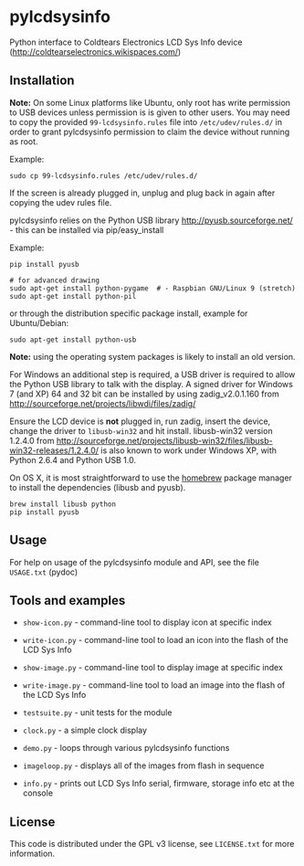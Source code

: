 pylcdsysinfo
============

Python interface to Coldtears Electronics LCD Sys Info device (http://coldtearselectronics.wikispaces.com/)

## Installation

**Note:** On some Linux platforms like Ubuntu, only root has write permission to USB devices unless permission is is given to other users.
You may need to copy the provided `99-lcdsysinfo.rules` file into
`/etc/udev/rules.d/` in order to grant pylcdsysinfo permission to claim the device without running as root. 

Example:

    sudo cp 99-lcdsysinfo.rules /etc/udev/rules.d/

If the screen is already plugged in, unplug and plug back in again after copying the udev rules file.

pylcdsysinfo relies on the Python USB library http://pyusb.sourceforge.net/ - this can be installed via pip/easy_install

Example:

    pip install pyusb

    # for advanced drawing
    sudo apt-get install python-pygame  # - Raspbian GNU/Linux 9 (stretch)
    sudo apt-get install python-pil

or through the distribution specific package install, example for Ubuntu/Debian:

    sudo apt-get install python-usb

**Note:** using the operating system packages is likely to install an old version.

For Windows an additional step is required, a USB driver is required to allow the Python USB library to talk with the display. A signed driver for Windows 7 (and XP) 64 and 32 bit can be installed by using zadig_v2.0.1.160 from http://sourceforge.net/projects/libwdi/files/zadig/ 

Ensure the LCD device is **not** plugged in, run zadig, insert the device, change the driver to `libusb-win32` and hit install. libusb-win32 version 1.2.4.0 from http://sourceforge.net/projects/libusb-win32/files/libusb-win32-releases/1.2.4.0/ is also known to work under Windows XP, with Python 2.6.4 and Python USB 1.0.

On OS X, it is most straightforward to use the [homebrew](http://brew.sh/) package manager to install the dependencies (libusb and pyusb).

    brew install libusb python
    pip install pyusb

## Usage

For help on usage of the pylcdsysinfo module and API, see the file `USAGE.txt` (pydoc)

## Tools and examples

 * `show-icon.py` - command-line tool to display icon at specific index
 * `write-icon.py` - command-line tool to load an icon into the flash of the LCD Sys Info
 * `show-image.py` - command-line tool to display image at specific index
 * `write-image.py` - command-line tool to load an image into the flash of the LCD Sys Info
 * `testsuite.py` - unit tests for the module

 * `clock.py` - a simple clock display
 * `demo.py` - loops through various pylcdsysinfo functions
 * `imageloop.py` - displays all of the images from flash in sequence
 * `info.py` - prints out LCD Sys Info serial, firmware, storage info etc at the console

## License

This code is distributed under the GPL v3 license, see `LICENSE.txt` for more information.
